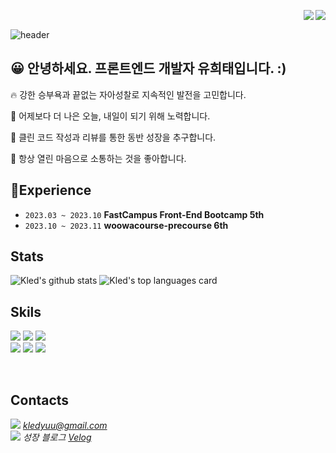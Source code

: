 <img src="https://img.shields.io/github/followers/kled?style=social" align="right" /> <img src="https://hits.seeyoufarm.com/api/count/incr/badge.svg?url=https%3A%2F%2Fgithub.com%2Fkled" align="right" /></a>

<br/>

![header](https://capsule-render.vercel.app/api?type=waving&color=gradient&customColorList=24&animation=fadeIn&height=320&section=header&text=Hi%20there!%20%F0%9F%91%8B%20%&desc=I%27m%20Kled%20Yu%20&%20-%20%EC%9D%B5%EB%AA%85&fontSize=48&fontAlign=60&fontAlignY=36&descSize=32&descAlign=70&descAlignY=52)



## 😀 안녕하세요. 프론트엔드 개발자 유희태입니다. :)

🔥 강한 승부욕과 끝없는 자아성찰로 지속적인 발전을 고민합니다.
  
💎 어제보다 더 나은 오늘, 내일이 되기 위해 노력합니다.
  
🤔 클린 코드 작성과 리뷰를 통한 동반 성장을 추구합니다.

💬 항상 열린 마음으로 소통하는 것을 좋아합니다.

## 🎒Experience

- `2023.03 ~ 2023.10` **FastCampus Front-End Bootcamp 5th**
- `2023.10 ~ 2023.11` **woowacourse-precourse 6th**

## Stats
![Kled's github stats](https://github-readme-stats.vercel.app/api?username=1017yu&show_icons=true)
![Kled's top languages card](https://github-readme-stats.vercel.app/api/top-langs/?username=1017yu&layout=compact&hide=Jupyter%20Notebook)


## Skils
<img src="https://img.shields.io/badge/JavaScript-F7DF1E?style=flatsquare&logo=JavaScript&logoColor=white"/></a>
<img src="https://img.shields.io/badge/React-61DAFB?style=flatsquare&logo=React&logoColor=black"/></a>
<img src="https://img.shields.io/badge/TypeScript-3178C6?style=flatsquare&logo=TypeScript&logoColor=white"/></a>
<br />
<img src="https://img.shields.io/badge/SCSS-CC6699?style=flat-square&logo=SASS&logoColor=white"/></a>
<img src="https://img.shields.io/badge/TailwindCSS-06B6D4?style=flatsquare&logo=tailwindcss&logoColor=white"/></a>
<img src="https://img.shields.io/badge/StyledComponents-DB7093?style=flatsquare&logo=styledcomponents&logoColor=white"/></a>

<br/>

## Contacts
<img src="https://img.shields.io/badge/Gmail-EA4335?style=flatsquare&logo=Gmail&logoColor=white"/></a> *kledyuu@gmail.com* <br />
<img src="https://img.shields.io/badge/Velog-20C997?style=flatsquare&logo=velog&logoColor=white"/></a> *성장 블로그 [Velog](https://velog.io/@1017yu)*

<!---
1017yu/1017yu is a ✨ special ✨ repository because its `README.md` (this file) appears on your GitHub profile.
You can click the Preview link to take a look at your changes.
--->
